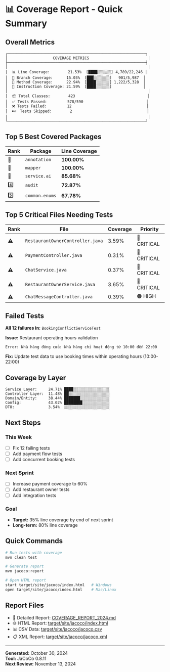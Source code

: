 # 📊 Coverage Report - Quick Summary

## Overall Metrics

```
┌─────────────────────────────────────────────────────────────┐
│                    COVERAGE METRICS                          │
├─────────────────────────────────────────────────────────────┤
│                                                              │
│  📊 Line Coverage:        21.53%  [████░░░░░░] 4,789/22,246 │
│  🌿 Branch Coverage:      15.05%  [███░░░░░░░]   901/5,987  │
│  🔧 Method Coverage:      22.94%  [████░░░░░░] 1,222/5,328  │
│  📝 Instruction Coverage: 21.59%  [████░░░░░░]              │
│                                                              │
│  📦 Total Classes:        423                                │
│  ✅ Tests Passed:         578/590                            │
│  ❌ Tests Failed:         12                                 │
│  ⏭️  Tests Skipped:        2                                 │
│                                                              │
└─────────────────────────────────────────────────────────────┘
```

## Top 5 Best Covered Packages

| Rank | Package | Line Coverage |
|------|---------|---------------|
| 🥇 | `annotation` | **100.00%** |
| 🥈 | `mapper` | **100.00%** |
| 🥉 | `service.ai` | **85.68%** |
| 4️⃣ | `audit` | **72.87%** |
| 5️⃣ | `common.enums` | **67.78%** |

## Top 5 Critical Files Needing Tests

| Rank | File | Coverage | Priority |
|------|------|----------|----------|
| ⚠️ | `RestaurantOwnerController.java` | 3.59% | 🔴 CRITICAL |
| ⚠️ | `PaymentController.java` | 0.31% | 🔴 CRITICAL |
| ⚠️ | `ChatService.java` | 0.37% | 🔴 CRITICAL |
| ⚠️ | `RestaurantOwnerService.java` | 3.65% | 🔴 CRITICAL |
| ⚠️ | `ChatMessageController.java` | 0.39% | 🟠 HIGH |

## Failed Tests

**All 12 failures in:** `BookingConflictServiceTest`

**Issue:** Restaurant operating hours validation
```
Error: Nhà hàng đóng cửa: Nhà hàng chỉ hoạt động từ 10:00 đến 22:00
```

**Fix:** Update test data to use booking times within operating hours (10:00-22:00)

## Coverage by Layer

```
Service Layer:     24.71% ████░░░░░░░░░░░░░░░░
Controller Layer:  11.48% ██░░░░░░░░░░░░░░░░░░
Domain/Entity:     38.44% ███████░░░░░░░░░░░░░
Config:            43.02% ████████░░░░░░░░░░░░
DTO:               3.54%  ░░░░░░░░░░░░░░░░░░░░
```

## Next Steps

### This Week
- [ ] Fix 12 failing tests
- [ ] Add payment flow tests
- [ ] Add concurrent booking tests

### Next Sprint
- [ ] Increase payment coverage to 60%
- [ ] Add restaurant owner tests
- [ ] Add integration tests

### Goal
- **Target:** 35% line coverage by end of next sprint
- **Long-term:** 80% line coverage

## Quick Commands

```bash
# Run tests with coverage
mvn clean test

# Generate report
mvn jacoco:report

# Open HTML report
start target/site/jacoco/index.html   # Windows
open target/site/jacoco/index.html    # Mac/Linux
```

## Report Files

- 📄 Detailed Report: [COVERAGE_REPORT_2024.md](./COVERAGE_REPORT_2024.md)
- 🌐 HTML Report: [target/site/jacoco/index.html](./target/site/jacoco/index.html)
- 📊 CSV Data: [target/site/jacoco/jacoco.csv](./target/site/jacoco/jacoco.csv)
- 📋 XML Report: [target/site/jacoco/jacoco.xml](./target/site/jacoco/jacoco.xml)

---

**Generated:** October 30, 2024  
**Tool:** JaCoCo 0.8.11  
**Next Review:** November 13, 2024


